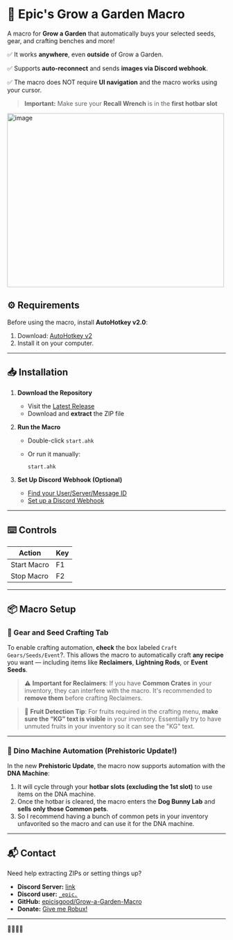 # 🍏 Epic's Grow a Garden Macro

A macro for **Grow a Garden** that automatically buys your selected seeds, gear, and crafting benches and more!

✅ It works **anywhere**, even **outside** of Grow a Garden.

✅ Supports **auto-reconnect** and sends **images via Discord webhook**.

✅ The macro does NOT require **UI navigation** and the macro works using your cursor.

> **Important:** Make sure your **Recall Wrench** is in the **first hotbar slot**

<img width="500" height="400" alt="image" src="https://github.com/user-attachments/assets/fa1e1de8-ad75-4a77-b1e9-187d6526a51e" />


## ⚙️ Requirements

Before using the macro, install **AutoHotkey v2.0**:

1. Download: [AutoHotkey v2](https://www.autohotkey.com/download/ahk-v2.exe)
2. Install it on your computer.

---

## 📥 Installation

1. **Download the Repository**

   * Visit the [Latest Release](https://github.com/epicisgood/Grow-a-Garden-Macro/releases/latest)
   * Download and **extract** the ZIP file

2. **Run the Macro**

   * Double-click `start.ahk`
   * Or run it manually:

     ```sh
     start.ahk
     ```

3. **Set Up Discord Webhook (Optional)**

   * [Find your User/Server/Message ID](https://support.discord.com/hc/en-us/articles/206346498)
   * [Set up a Discord Webhook](https://support.discord.com/hc/en-us/articles/228383668)

---

## ⌨️ Controls

| Action      | Key |
| ----------- | --- |
| Start Macro | F1  |
| Stop Macro  | F2  |

---

## 📦 Macro Setup

### 🔧 Gear and Seed Crafting Tab

To enable crafting automation, **check** the box labeled `Craft Gears/Seeds/Event`?. This allows the macro to automatically craft **any recipe** you want — including items like **Reclaimers**, **Lightning Rods**, or **Event Seeds**.

> ⚠️ **Important for Reclaimers**:
> If you have **Common Crates** in your inventory, they can interfere with the macro. It's recommended to **remove them** before crafting Reclaimers.

> 🍓 **Fruit Detection Tip**:
> For fruits required in the crafting menu, **make sure the “KG” text is visible** in your inventory. Essentially try to have unmuted fruits in your inventory so it can see the "KG" text.

---

### 🧬 Dino Machine Automation (Prehistoric Update!)

In the new **Prehistoric Update**, the macro now supports automation with the **DNA Machine**:

1. It will cycle through your **hotbar slots (excluding the 1st slot)** to use items on the DNA machine.
2. Once the hotbar is cleared, the macro enters the **Dog Bunny Lab** and **sells only those Common pets**.
3. So I recommend having a bunch of common pets in your inventory unfavorited so the macro and can use it for the DNA machine.

---



## 📬 Contact

Need help extracting ZIPs or setting things up?

* **Discord Server:** [link](https://discord.com/invite/Vc465gUXHk)
* **Discord user:** [`_epic.`](https://discord.com/users/726162926851063919)
* **GitHub:** [epicisgood/Grow-a-Garden-Macro](https://github.com/epicisgood/Grow-a-Garden-Macro)
* **Donate:** [Give me Robux!](https://www.roblox.com/games/3780570380/Donation-area#!/store)

---

🤑💵💸🐶
